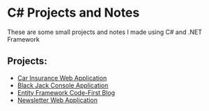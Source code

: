 # C# Projects and Notes

These are some small projects and notes I made using C# and .NET Framework

## Projects:

- [Car Insurance Web Application](https://github.com/SinisterGold/C--and-.NET/tree/main/Basic_C%23_Programs/CarInsuranceAttempt2)
- [Black Jack Console Application](https://github.com/SinisterGold/C--and-.NET/tree/main/Basic_C%23_Programs/ClassesAndObject%20(TwentyOne%20Game))
- [Entity Framework Code-First Blog](https://github.com/SinisterGold/C--and-.NET/tree/main/Basic_C%23_Programs/CodeFirstBlogDatabase)
- [Newsletter Web Application](https://github.com/SinisterGold/C--and-.NET/tree/main/Basic_C%23_Programs/NewsletterAppMVC)


